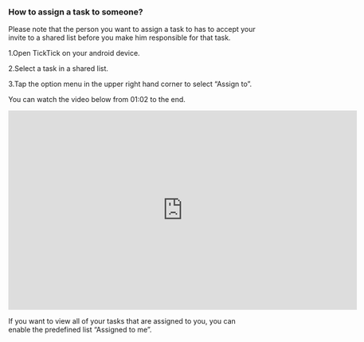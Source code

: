 ### How to assign a task to someone?
Please note that the person you want to assign a task to has to accept your invite to a shared list before you make him responsible for that task.

1.Open TickTick on your android device.

2.Select a task in a shared list.

3.Tap the option menu in the upper right hand corner to select “Assign to”.


You can watch the video below from 01:02 to the end.

<iframe width="700" height="400" src="https://www.youtube.com/embed/0y4hkxRUOoo?list=PLbWRKVi0_aTFbQcYoQHar2TR88yoO190U" frameborder="0" allowfullscreen></iframe>

<br />

If you want to view all of your tasks that are assigned to you, you can enable the predefined list “Assigned to me”. 